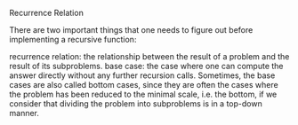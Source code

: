 Recurrence Relation

There are two important things that one needs to figure out before implementing a recursive function:

recurrence relation: the relationship between the result of a problem and the result of its subproblems.
base case: the case where one can compute the answer directly without any further recursion calls. Sometimes, the base cases are also called bottom cases, since they are often the cases where the problem has been reduced to the minimal scale, i.e. the bottom, if we consider that dividing the problem into subproblems is in a top-down manner.
